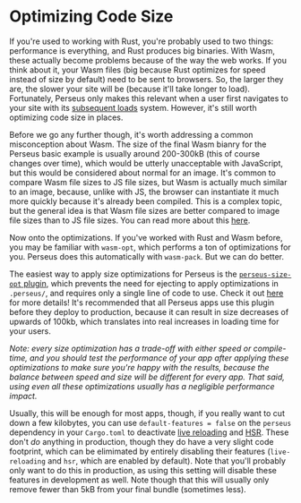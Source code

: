 # Optimizing Code Size

If you're used to working with Rust, you're probably used to two things: performance is everything, and Rust produces big binaries. With Wasm, these actually become problems because of the way the web works. If you think about it, your Wasm files (big because Rust optimizes for speed instead of size by default) need to be sent to browsers. So, the larger they are, the slower your site will be (because it'll take longer to load). Fortunately, Perseus only makes this relevant when a user first navigates to your site with its [subsequent loads](:advanced/subsequent-loads) system. However, it's still worth optimizing code size in places.

Before we go any further though, it's worth addressing a common misconception about Wasm. The size of the final Wasm bianry for the Perseus basic example is usually around 200-300kB (this of course changes over time), which would be utterly unacceptable with JavaScript, but this would be considered about normal for an image. It's common to compare Wasm file sizes to JS file sizes, but Wasm is actually much similar to an image, because, unlike with JS, the browser can instantiate it much more quickly because it's already been compiled. This is a complex topic, but the general idea is that Wasm file sizes are better compared to image file sizes than to JS file sizes. You can read more about this [here](https://hacks.mozilla.org/2018/01/making-webassembly-even-faster-firefoxs-new-streaming-and-tiering-compiler/).

Now onto the optimizations. If you've worked with Rust and Wasm before, you may be familiar with `wasm-opt`, which performs a ton of optimizations for you. Perseus does this automatically with `wasm-pack`. But we can do better.

The easiest way to apply size optimizations for Perseus is the [`perseus-size-opt` plugin](https://github.com/arctic-hen7/perseus-size-opt), which prevents the need for ejecting to apply optimizations in `.perseus/`, and requires only a single line of code to use. Check it out [here](https://github.com/arctic-hen7/perseus-size-opt) for more details! It's recommended that all Perseus apps use this plugin before they deploy to production, because it can result in size decreases of upwards of 100kb, which translates into real increases in loading time for your users.

*Note: every size optimization has a trade-off with either speed or compile-time, and you should test the performance of your app after applying these optimizations to make sure you're happy with the results, because the balance between speed and size will be different for every app. That said, using even all these optimizations usually has a negligible performance impact.*

Usually, this will be enough for most apps, though, if you really want to cut down a few kilobytes, you can use `default-features = false` on the `perseus` dependency in your `Cargo.toml` to deactivate [live reloading](:reference/live-reloading) and [HSR](:reference/state/hsr). These don't *do* anything in production, though they do have a very slight code footprint, which can be elimimated by entirely disabling their features (`live-reloading` and `hsr`, which are enabled by default). Note that you'll probably only want to do this in production, as using this setting will disable these features in development as well. Note though that this will usually only remove fewer than 5kB from your final bundle (sometimes less).
